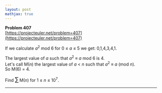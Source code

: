 ```yaml
---
layout: post
mathjax: true
---
```

**Problem 407**  
[https://projecteuler.net/problem=407](https://projecteuler.net/problem=407)

<p>
If we calculate <var>a</var><sup>2</sup> mod 6 for 0 ≤ <var>a</var> ≤ 5 we get: 0,1,4,3,4,1.
</p>
<p>
The largest value of <var>a</var> such that <var>a</var><sup>2</sup> ≡ <var>a</var> mod 6 is 4.<br />
Let's call M(<var>n</var>) the largest value of <var>a</var> &lt; <var>n</var> such that <var>a</var><sup>2</sup> ≡ <var>a</var> (mod <var>n</var>).<br />
So M(6) = 4.
</p>
<p>
Find <span style="font-size:larger;"><span style="font-size:larger;">∑</span></span> M(<var>n</var>) for 1 ≤ <var>n</var> ≤ 10<sup>7</sup>.
</p>

---
